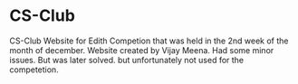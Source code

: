 # CS-Club
CS-Club Website for Edith Competion that was held in the 2nd week of the month of december.
Website created by Vijay Meena.
Had some minor issues.
But was later solved.
but unfortunately not used for the competetion.
